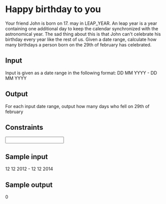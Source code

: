 # Happy birthday to you

Your friend John is born on 17. may in LEAP_YEAR. An leap year is a year containing one additional day to keep the calendar synchronized with the astronomical year. 
The sad thing about this is that John can't celebrate his birthday every year like the rest of us.
Given a date range, calculate how many birthdays a person born on the 29th of february has celebrated.

## Input
Input is given as a date range in the following format:
DD MM YYYY - DD MM YYYY

## Output
For each input date range, output how many days who fell on 29th of february

## Constraints
<input size constraints here>

## Sample input
12 12 2012 - 12 12 2014

## Sample output
0